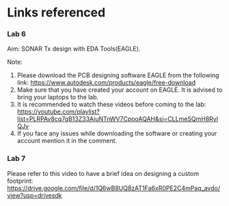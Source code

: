 # Links referenced

### Lab 6
Aim: SONAR Tx design with EDA Tools(EAGLE).

Note:
1. Please download the PCB designing software EAGLE  from the following link: https://www.autodesk.com/products/eagle/free-download
2. Make sure that you have created your account on EAGLE. It is advised to bring your laptops to the lab.
3. It is recommended to watch these videos before coming to the lab: https://youtube.com/playlist?list=PLRPAv8cq7gB13Z33AiuNTnWV7CpooAQAH&si=CLLmeSQmH8RylQJv
4. If you face any issues while downloading the software or creating your account mention it in the comment.

### Lab 7
Please refer to this video to have a brief idea on designing a custom footprint:
https://drive.google.com/file/d/1Q6wB8UQ8zAT1Fa6xR0PE2C4mPaq_avdo/view?usp=drivesdk

